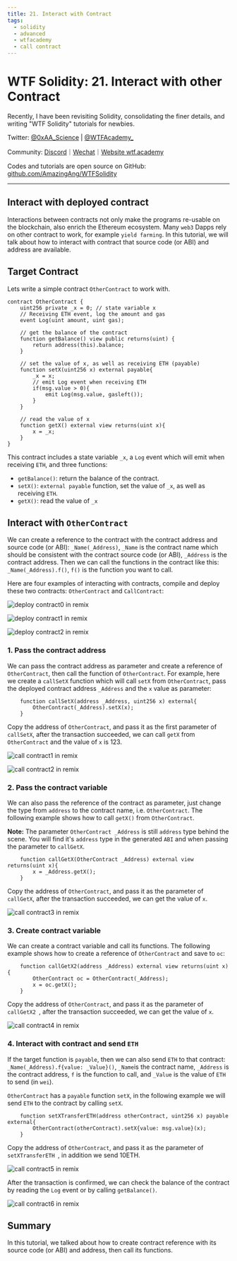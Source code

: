 ```yaml
---
title: 21. Interact with Contract
tags:
  - solidity
  - advanced
  - wtfacademy
  - call contract
---
```


# WTF Solidity: 21. Interact with other Contract

Recently, I have been revisiting Solidity, consolidating the finer details, and writing "WTF Solidity" tutorials for newbies. 

Twitter: [@0xAA_Science](https://twitter.com/0xAA_Science) | [@WTFAcademy_](https://twitter.com/WTFAcademy_)

Community: [Discord](https://discord.gg/5akcruXrsk)｜[Wechat](https://docs.google.com/forms/d/e/1FAIpQLSe4KGT8Sh6sJ7hedQRuIYirOoZK_85miz3dw7vA1-YjodgJ-A/viewform?usp=sf_link)｜[Website wtf.academy](https://wtf.academy)

Codes and tutorials are open source on GitHub: [github.com/AmazingAng/WTFSolidity](https://github.com/AmazingAng/WTFSolidity)

-----

## Interact with deployed contract

Interactions between contracts not only make the programs re-usable on the blockchain, also enrich the Ethereum ecosystem. Many `web3` Dapps rely on other contract to work, for example `yield farming`. In this tutorial, we will talk about how to interact with contract that source code (or ABI) and address are available.

## Target Contract
Lets write a simple contract `OtherContract` to work with.

```solidity
contract OtherContract {
    uint256 private _x = 0; // state variable x
    // Receiving ETH event, log the amount and gas
    event Log(uint amount, uint gas);
    
    // get the balance of the contract
    function getBalance() view public returns(uint) {
        return address(this).balance;
    }

    // set the value of x, as well as receiving ETH (payable)
    function setX(uint256 x) external payable{
        _x = x;
        // emit Log event when receiving ETH
        if(msg.value > 0){
            emit Log(msg.value, gasleft());
        }
    }

    // read the value of x
    function getX() external view returns(uint x){
        x = _x;
    }
}
```

This contract includes a state variable `_x`, a `Log` event which will emit when receiving `ETH`, and three functions:
- `getBalance()`: return the balance of the contract.
- `setX()`: `external payable` function, set the value of `_x`, as well as receiving `ETH`.
- `getX()`: read the value of `_x`

## Interact with `OtherContract`
We can create a reference to the contract with the contract address and source code (or ABI): `_Name(_Address)`, `_Name` is the contract name which should be consistent with the contract source code (or ABI), `_Address` is the contract address. Then we can call the functions in the contract like this: `_Name(_Address).f()`, `f()` is the function you want to call.

Here are four examples of interacting with contracts, compile and deploy these two contracts: `OtherContract` and `CallContract`:

![deploy contract0 in remix](./img/21-1.png)

![deploy contract1 in remix](./img/21-2.png)

![deploy contract2 in remix](./img/21-3.png)

### 1. Pass the contract address
We can pass the contract address as parameter and create a reference of `OtherContract`, then call the function of `OtherContract`. For example, here we create a `callSetX` function which will call `setX` from `OtherContract`, pass the deployed contract address `_Address` and the `x` value as parameter:

```solidity
    function callSetX(address _Address, uint256 x) external{
        OtherContract(_Address).setX(x);
    }
```

Copy the address of `OtherContract`, and pass it as the first parameter of `callSetX`, after the transaction succeeded, we can call `getX` from `OtherContract` and the value of `x` is 123.

![call contract1 in remix](./img/21-4.png)

![call contract2 in remix](./img/21-5.png)

### 2. Pass the contract variable
We can also pass the reference of the contract as parameter, just change the type from `address` to the contract name, i.e. `OtherContract`. The following example shows how to call `getX()` from `OtherContract`.

**Note:** The parameter `OtherContract _Address` is still `address` type behind the scene. You will find it's `address` type in the generated `ABI` and when passing the parameter to `callGetX`.

```solidity
    function callGetX(OtherContract _Address) external view returns(uint x){
        x = _Address.getX();
    }
```

Copy the address of `OtherContract`, and pass it as the parameter of `callGetX`, after the transaction succeeded, we can get the value of `x`.

![call contract3 in remix](./img/21-6.png)

### 3. Create contract variable
We can create a contract variable and call its functions. The following example shows how to create a reference of `OtherContract` and save to `oc`:

```solidity
    function callGetX2(address _Address) external view returns(uint x){
        OtherContract oc = OtherContract(_Address);
        x = oc.getX();
    }
```
Copy the address of `OtherContract`, and pass it as the parameter of `callGetX2 `, after the transaction succeeded, we can get the value of `x`.

![call contract4 in remix](./img/21-7.png)

### 4. Interact with contract and send `ETH`
If the target function is `payable`, then we can also send `ETH` to that contract: `_Name(_Address).f{value: _Value}()`, `_Name`is the contract name, `_Address` is the contract address, `f` is the function to call, and `_Value` is the value of `ETH` to send (in `wei`).

`OtherContract` has a `payable` function `setX`, in the following example we will send `ETH` to the contract by calling `setX`.
```solidity
    function setXTransferETH(address otherContract, uint256 x) payable external{
        OtherContract(otherContract).setX{value: msg.value}(x);
    }
```

Copy the address of `OtherContract`, and pass it as the parameter of `setXTransferETH `, in addition we send 10ETH.

![call contract5 in remix](./img/21-8.png)

After the transaction is confirmed, we can check the balance of the contract by reading the `Log` event or by calling `getBalance()`.

![call contract6 in remix](./img/21-9.png)

## Summary
In this tutorial, we talked about how to create contract reference with its source code (or ABI) and address, then call its functions. 
